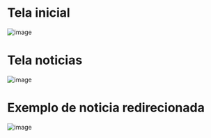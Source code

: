 # Tela inicial

![image](https://user-images.githubusercontent.com/56097889/186060328-9b012a1c-fc91-41d5-9a9b-177ee6005e93.png)

# Tela noticias

![image](https://user-images.githubusercontent.com/56097889/186060373-737ba237-2efc-4981-8187-a53059efd29d.png)

# Exemplo de noticia redirecionada

![image](https://user-images.githubusercontent.com/56097889/186060430-8e70c1b4-aab4-4134-8949-c554d405253a.png)

